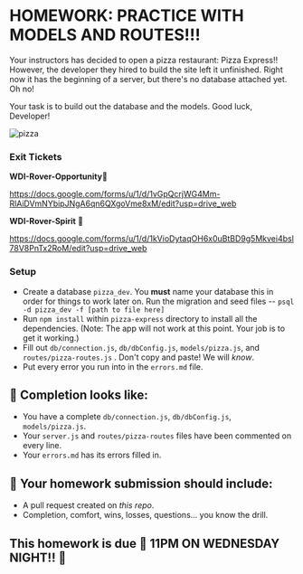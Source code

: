 # HOMEWORK: PRACTICE WITH MODELS AND ROUTES!!!

Your instructors has decided to open a pizza restaurant: Pizza Express!! However, the developer they hired to build the site left it unfinished. Right now it has the beginning of a server, but there's no database attached yet. Oh no!

Your task is to build out the database and the models. Good luck, Developer!

![pizza](https://www.hungryhowies.com/sites/default/files/1.png)

### Exit Tickets
**WDI-Rover-Opportunity**🔴

https://docs.google.com/forms/u/1/d/1vGpQcrjWG4Mm-RlAiDVmNYbipJNgA6qn6QXgoVme8xM/edit?usp=drive_web

**WDI-Rover-Spirit** 🔵

https://docs.google.com/forms/u/1/d/1kVioDytaqOH6x0uBtBD9g5Mkvei4bsl78V8PnTx2RoM/edit?usp=drive_web

### Setup

- Create a database `pizza_dev`. You **must** name your database this in order for things to work later on. Run the migration and seed files -- `psql -d pizza_dev -f [path to file here]`
- Run `npm install` within `pizza-express` directory to install all the dependencies. (Note: The app will not work at this point. Your job is to get it working.)
- Fill out `db/connection.js`, `db/dbConfig.js`, `models/pizza.js`, and `routes/pizza-routes.js`  . Don't copy and paste! We will _know_.
- Put every error you run into in the `errors.md` file.


## 🚀 Completion looks like:

- You have a complete `db/connection.js`, `db/dbConfig.js`, `models/pizza.js`.
- Your `server.js` and `routes/pizza-routes` files have been commented on every line.
- Your `errors.md` has its errors filled in.

## 🚀 Your homework submission should include:

- A pull request created on _this repo_.
- Completion, comfort, wins, losses, questions... you know the drill.

## This homework is due 🚨 11PM ON WEDNESDAY NIGHT!! 🚨
